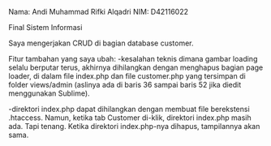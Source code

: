 Nama: Andi Muhammad Rifki Alqadri
NIM: D42116022

Final Sistem Informasi

Saya mengerjakan CRUD di bagian database customer.

Fitur tambahan yang saya ubah:
-kesalahan teknis dimana gambar loading selalu berputar terus, akhirnya dihilangkan dengan menghapus bagian page loader,
di dalam file index.php dan file customer.php yang tersimpan di folder views/admin (aslinya ada di baris 36 sampai baris 52 jika diedit menggunakan Sublime).

-direktori index.php dapat dihilangkan dengan membuat file berekstensi .htaccess. Namun, ketika tab Customer di-klik,
direktori index.php masih ada. Tapi tenang. Ketika direktori index.php-nya dihapus, tampilannya akan sama.
